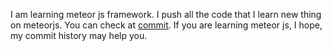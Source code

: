 I am learning meteor js framework. I push all the code that I learn new thing on meteorjs. You can check at [commit](https://github.com/saturngod/learning_meteorjs/commits/master). If you are learning meteor js, I hope, my commit history may help you.